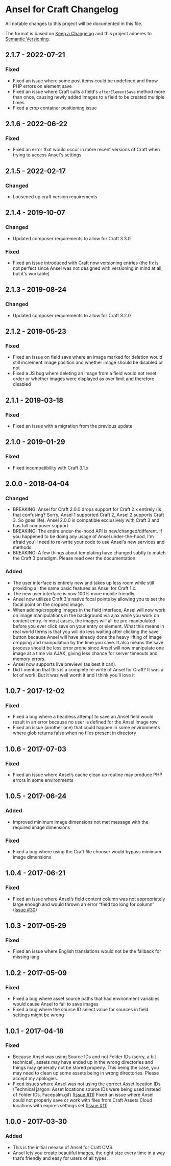 # Ansel for Craft Changelog

All notable changes to this project will be documented in this file.

The format is based on [Keep a Changelog](http://keepachangelog.com/en/1.0.0/)
and this project adheres to [Semantic Versioning](http://semver.org/spec/v2.0.0.html).

## 2.1.7 - 2022-07-21
### Fixed
- Fixed an issue where some post items could be undefined and throw PHP errors on element save
- Fixed an issue where Craft calls a field's `afterElementSave` method more than once, causing newly added images to a field to be created multiple times
- Fixed a crop container positioning issue

## 2.1.6 - 2022-06-22
### Fixed
- Fixed an error that would occur in more recent versions of Craft when trying to access Ansel's settings

## 2.1.5 - 2022-02-17
### Changed
- Loosened up craft version requirements

## 2.1.4 - 2019-10-07
### Changed
- Updated composer requirements to allow for Craft 3.3.0
### Fixed
- Fixed an issue introduced with Craft now versioning entries (the fix is not perfect since Ansel was not designed with versioning in mind at all, but it's workable)

## 2.1.3 - 2019-08-24
### Changed
- Updated composer requirements to allow for Craft 3.2.0

## 2.1.2 - 2019-05-23
### Fixed
- Fixed an issue on field save where an image marked for deletion would still increment image position and whether image should be disabled or not
- Fixed a JS bug where deleting an image from a field would not reset order or whether images were displayed as over limit and therefore disabled

## 2.1.1 - 2019-03-18
### Fixed
- Fixed an issue with a migration from the previous update

## 2.1.0 - 2019-01-29
### Fixed
- Fixed incompatibility with Craft 3.1.x

## 2.0.0 - 2018-04-04
### Changed
- BREAKING: Ansel for Craft 2.0.0 drops support for Craft 2.x entirely (is that confusing? Sorry, Ansel 1 supported Craft 2, Ansel 2 supports Craft 3. So goes life). Ansel 2.0.0 is compatible exclusively with Craft 3 and has full composer support.
- BREAKING: The entire under-the-hood API is new/changed/different. If you happened to be doing any usage of Ansel under-the-hood, I'm afraid you'll need to re-write your code to use Ansel's new services and methods.
- BREAKING: A few things about templating have changed subtly to match the Craft 3 paradigm. Please read over the documentation.
### Added
- The user interface is entirely new and takes up less room while still providing all the same basic features as Ansel for Craft 1.x.
- The new user interface is now 100% more mobile friendly.
- Ansel now utilizes Craft 3's native focal points by allowing you to set the focal point on the cropped image.
- When adding/cropping images in the field interface, Ansel will now work on image manipulations in the background via ajax while you work on content entry. In most cases, the images will all be pre-manipulated before you ever click save on your entry or element. What this means in real world terms is that you will do less waiting after clicking the save button because Ansel will have already done the heavy lifting of image cropping and manipulation by the time you save. It also means the save process should be less error prone since Ansel will now manipulate one image at a time via AJAX, giving less chance for server timeouts and memory errors.
- Ansel now supports live preview! (as best it can).
- Did I mention that this is a complete re-write of Ansel for Craft? It was a lot of work. But it was well worth it and I think you'll love it

## 1.0.7 - 2017-12-02
### Fixed
- Fixed a bug where a headless attempt to save an Ansel field would result in an error because no user is defined for the Ansel Image row
- Fixed an issue (another one) that could happen in some environments where glob returns false when no files present in directory

## 1.0.6 - 2017-07-03
### Fixed
- Fixed an issue where Ansel’s cache clean up routine may produce PHP errors in some environments

## 1.0.5 - 2017-06-24
### Added
- Improved minimum image dimensions not met message with the required image dimensions

### Fixed
- Fixed a bug where using the Craft file chooser would bypass minimum image dimensions

## 1.0.4 - 2017-06-21
### Fixed
- Fixed an issue where Ansel’s field content column was not appropriately large enough and would thrown an error “field too long for column” ([Issue #30](https://buzzingpixel.com/support/issue/30))

## 1.0.3 - 2017-05-29
### Fixed
- Fixed an issue where English translations would not be the fallback for missing lang

## 1.0.2 - 2017-05-09
### Fixed
- Fixed a bug where asset source paths that had environment variables would cause Ansel to fail to save images
- Fixed a bug where the source ID select value for sources in field settings might be wrong

## 1.0.1 - 2017-04-18
### Fixed

- Because Ansel was using Source IDs and not Folder IDs (sorry, a bit technical), assets may have ended up in the wrong directories and things may generally not be stored properly. This being the case, you may need to clean up some assets being in wrong directories. Please accept my apologies.
- Fixed issues where Ansel was not using the correct Asset location IDs (Technical jargon: Asset locations source IDs were being used instead of Folder IDs. Facepalm.gif) ([Issue #11](https://buzzingpixel.com/support/issue/11))
Fixed an issue where Ansel could not properly save or work with files from Craft Assets Cloud locations with expires settings set ([Issue #11](https://buzzingpixel.com/support/issue/11))

## 1.0.0 - 2017-03-30
### Added

- This is the initial release of Ansel for Craft CMS.
- Ansel lets you create beautiful images, the right size every time in a way that’s friendly and easy for users of all types.
